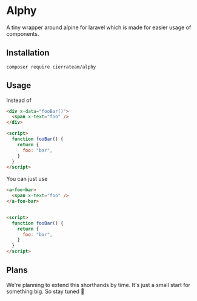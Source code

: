 # Alphy
A tiny wrapper around alpine for laravel which is made for easier usage of components.

## Installation 
`composer require cierrateam/alphy`

## Usage
Instead of
```html
<div x-data="fooBar()">
  <span x-text="foo" />
</div>

<script>
  function fooBar() {
    return {
      foo: "bar",
    }
  }
</script>
```

You can just use
```html
<a-foo-bar>
  <span x-text="foo" />
</a-foo-bar>


<script>
  function fooBar() {
    return {
      foo: "bar",
    }
  }
</script>
```

## Plans
We're planning to extend this shorthands by time. It's just a small start for something big. So stay tuned 🚀
